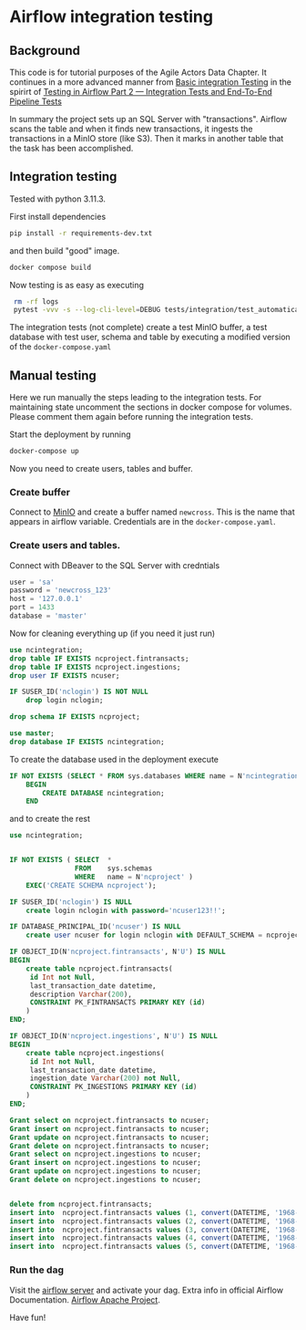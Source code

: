 # Airflow integration testing


## Background

This code is for tutorial purposes of the Agile Actors Data Chapter. It continues in a more advanced manner from
[Basic integration Testing](https://github.com/fithisux/airflow-integration-testing) in the spirirt of
[Testing in Airflow Part 2 — Integration Tests and End-To-End Pipeline Tests](https://medium.com/@chandukavar/testing-in-airflow-part-2-integration-tests-and-end-to-end-pipeline-tests-af0555cd1a82)

In summary the project sets up an SQL Server with "transactions". Airflow scans the table and when it finds new transactions, 
it ingests the transactions in a MinIO store (like S3). Then it marks in another table that the task has been accomplished.

## Integration testing

Tested with python 3.11.3.

First install dependencies

```bash
pip install -r requirements-dev.txt
```

and then build "good" image.

```bash
docker compose build
```


Now testing is as easy as executing

```bash
 rm -rf logs
 pytest -vvv -s --log-cli-level=DEBUG tests/integration/test_automatically_sample_dag.py
```

The integration tests (not complete) create a test MinIO buffer, a test database with test user, schema and table by executing a 
modified version of the `docker-compose.yaml`

## Manual testing

Here we run manually the steps leading to the integration tests. 
For maintaining state uncomment the sections in docker compose for volumes. 
Please comment them again before running the integration tests.

Start the deployment by running

```bash
docker-compose up
```

Now you need to create users, tables and buffer.

### Create buffer

Connect to [MinIO](http://127.0.0.1:9001) and create a buffer named `newcross`. This is the name that appears in airflow variable.
Credentials are in the `docker-compose.yaml`.


### Create users and tables.

Connect with DBeaver to the SQL Server with credntials

```python
user = 'sa'
password = 'newcross_123'
host = '127.0.0.1'
port = 1433
database = 'master'
```


Now for cleaning everything up (if you need it just run)

```sql
use ncintegration;
drop table IF EXISTS ncproject.fintransacts;
drop table IF EXISTS ncproject.ingestions;
drop user IF EXISTS ncuser;

IF SUSER_ID('nclogin') IS NOT NULL
	drop login nclogin;

drop schema IF EXISTS ncproject;

use master;
drop database IF EXISTS ncintegration;
```

To create the database used in the deployment execute

```sql
IF NOT EXISTS (SELECT * FROM sys.databases WHERE name = N'ncintegration')
    BEGIN
        CREATE DATABASE ncintegration;
    END
```

and to create the rest

```sql
use ncintegration;


IF NOT EXISTS ( SELECT  *
                FROM    sys.schemas
                WHERE   name = N'ncproject' )
    EXEC('CREATE SCHEMA ncproject');

IF SUSER_ID('nclogin') IS NULL
	create login nclogin with password='ncuser123!!';

IF DATABASE_PRINCIPAL_ID('ncuser') IS NULL
	create user ncuser for login nclogin with DEFAULT_SCHEMA = ncproject;

IF OBJECT_ID(N'ncproject.fintransacts', N'U') IS NULL
BEGIN
	create table ncproject.fintransacts(
	 id Int not Null,
	 last_transaction_date datetime,
	 description Varchar(200),
	 CONSTRAINT PK_FINTRANSACTS PRIMARY KEY (id)	
	)
END;

IF OBJECT_ID(N'ncproject.ingestions', N'U') IS NULL
BEGIN
	create table ncproject.ingestions(
	 id Int not Null,
	 last_transaction_date datetime,
	 ingestion_date Varchar(200) not Null,
	 CONSTRAINT PK_INGESTIONS PRIMARY KEY (id)	
	)
END;

Grant select on ncproject.fintransacts to ncuser;
Grant insert on ncproject.fintransacts to ncuser;
Grant update on ncproject.fintransacts to ncuser;
Grant delete on ncproject.fintransacts to ncuser;
Grant select on ncproject.ingestions to ncuser;
Grant insert on ncproject.ingestions to ncuser;
Grant update on ncproject.ingestions to ncuser;
Grant delete on ncproject.ingestions to ncuser;


delete from ncproject.fintransacts;
insert into  ncproject.fintransacts values (1, convert(DATETIME, '1968-10-23 12:45:37', 20), 'buy 1');
insert into  ncproject.fintransacts values (2, convert(DATETIME, '1968-10-24 12:45:37', 20), 'buy 2');
insert into  ncproject.fintransacts values (3, convert(DATETIME, '1968-10-25 12:45:37', 20), 'buy 3');
insert into  ncproject.fintransacts values (4, convert(DATETIME, '1968-10-26 12:45:37', 20), 'buy 4');
insert into  ncproject.fintransacts values (5, convert(DATETIME, '1968-10-27 12:45:37', 20), 'buy 5');

```

### Run the dag

Visit the [airflow server](http://localhost:8080) and activate your dag. Extra info in official Airflow Documentation.
[Airflow Apache Project](https://airflow.apache.org/).

Have fun!